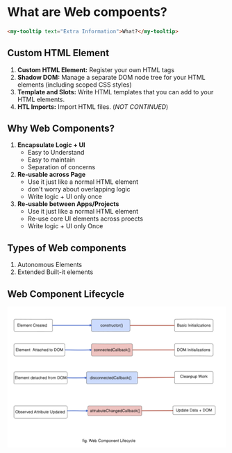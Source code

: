 # What are Web compoents?
```HTML
<my-tooltip text="Extra Information">What?</my-tooltip>
```

## Custom HTML Element
1. **Custom HTML Element:** Register your own HTML tags
2. **Shadow DOM:** Manage a separate DOM node tree for your HTML elements (including scoped CSS styles)
3. **Template and Slots:**  Write HTML templates that you can add to your  HTML elements.
4. **HTL Imports:** Import HTML files. (*NOT CONTINUED*)


## Why Web Components?
1. **Encapsulate Logic + UI**
    - Easy to Understand
    - Easy to maintain
    - Separation of concerns
2. **Re-usable across Page**
    - Use it just like a normal HTML element
    - don't worry about overlapping logic
    - Write logic + UI only once
3. **Re-usable between Apps/Projects**
    - Use it just like a normal HTML element
    - Re-use core UI elements across proects
    - Write logic + UI only Once


## Types of Web components
1. Autonomous Elements
2. Extended Built-it elements

## Web Component Lifecycle
![image](/uploads/webcomponent-lifecycle.png)